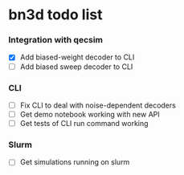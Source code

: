 # bn3d todo list

### Integration with qecsim
- [x] Add biased-weight decoder to CLI
- [ ] Add biased sweep decoder to CLI

### CLI
- [ ] Fix CLI to deal with noise-dependent decoders
- [ ] Get demo notebook working with new API
- [ ] Get tests of CLI run command working

### Slurm
- [ ] Get simulations running on slurm
